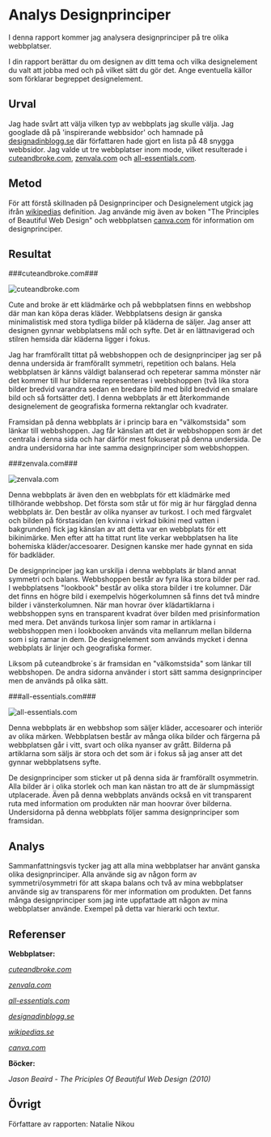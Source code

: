 
Analys Designprinciper
=======================

I denna rapport kommer jag analysera designprinciper på tre olika webbplatser.

I din rapport berättar du om designen av ditt tema och vilka designelement du valt att jobba med och på vilket sätt du gör det. Ange eventuella källor som förklarar begreppet designelement.

Urval
-----------------------

Jag hade svårt att välja vilken typ av webbplats jag skulle välja. Jag googlade då på 'inspirerande webbsidor' och hamnade på [designadinblogg.se](https://www.designadinblogg.se/48-inspirerande-webbsidor-med-snygg-webbdesign/) där författaren hade gjort en lista på 48 snygga webbsidor. Jag valde ut tre webbplatser inom mode, vilket resulterade i [cuteandbroke.com](https://cuteandbroke.com/), [zenvala.com](http://zenvala.com/) och [all-essentials.com](http://all-essentials.com/).

Metod
-----------------------

För att förstå skillnaden på Designprinciper och Designelement utgick jag ifrån [wikipedias](https://en.wikipedia.org/wiki/Visual_design_elements_and_principles) definition. Jag använde mig även av boken "The Principles of Beautiful Web Design" och webbplatsen [canva.com](https://www.canva.com/learn/design-elements-principles/) för information om designprinciper.

Resultat
-----------------------

###cuteandbroke.com###

![cuteandbroke.com](image/cuteandbroke.png?w=700)

Cute and broke är ett klädmärke och på webbplatsen finns en webbshop där man kan köpa deras kläder.
Webbplatsens design är ganska minimalistisk med stora tydliga bilder på kläderna de säljer.
Jag anser att designen gynnar webbplatsens mål och syfte. Det är en lättnavigerad och stilren hemsida där kläderna ligger i fokus.

Jag har framförallt tittat på webbshoppen och de designprinciper jag ser på denna undersida är framförallt symmetri, repetition och balans. Hela webbplatsen är känns väldigt balanserad och repeterar samma mönster när det kommer till hur bilderna representeras i  webbshoppen (två lika stora bilder bredvid varandra sedan en bredare bild med bild bredvid en smalare bild och så fortsätter det). I denna webbplats är ett återkommande designelement de geografiska formerna rektanglar och kvadrater.

Framsidan på denna webbplats är i princip bara en "välkomstsida" som länkar till webbshoppen. Jag får känslan att det är webbshoppen som är det centrala i denna sida och har därför mest fokuserat på denna undersida. De andra undersidorna har inte samma designprinciper som webbshoppen.

###zenvala.com###

![zenvala.com](image/zenvala.png?w=700)

Denna webbplats är även den en webbplats för ett klädmärke med tillhörande webbshop.
Det första som står ut för mig är hur färgglad denna webbplats är. Den består av olika nyanser av turkost. I och med färgvalet och bilden på förstasidan (en kvinna i virkad bikini med vatten i bakgrunden) fick jag känslan av att detta var en webbplats för ett bikinimärke. Men efter att ha tittat runt lite verkar webbplatsen ha lite bohemiska kläder/accesoarer. Designen kanske mer hade gynnat en sida för badkläder.

De designprinciper jag kan urskilja i denna webbplats är bland annat symmetri och balans. Webbshoppen består av fyra lika stora bilder per rad. I webbplatsens "lookbook" består av olika stora bilder i tre kolumner. Där det finns en högre bild i exempelvis högerkolumnen så finns det två mindre bilder i vänsterkolumnen. När man hovrar över klädartiklarna i webbshoppen syns en transparent kvadrat över bilden med prisinformation med mera. Det används turkosa linjer som ramar in artiklarna i webbshoppen men i lookbooken används vita mellanrum mellan bilderna som i sig ramar in dem.
De designelement som används mycket i denna webbplats är linjer och geografiska former.

Liksom på cuteandbroke´s är framsidan en "välkomstsida" som länkar till webbshopen. De andra sidorna använder i stort sätt samma designprinciper men de används på olika sätt.

###all-essentials.com###

![all-essentials.com](image/all-essential.png?w=700)

Denna webbplats är en webbshop som säljer kläder, accesoarer och interiör av olika märken.
Webbplatsen består av många olika bilder och färgerna på webbplatsen går i vitt, svart och olika nyanser av grått.
Bilderna på artiklarna som säljs är stora och det som är i fokus så jag anser att det gynnar webbplatsens syfte.

De designprinciper som sticker ut på denna sida är framförallt osymmetrin. Alla bilder är i olika storlek och man kan nästan tro att de är slumpmässigt utplacerade. Även på denna webbplats används också en vit transparent ruta med information om produkten när man hoovrar över bilderna.
Undersidorna på denna webbplats följer samma designprinciper som framsidan.

Analys
-----------------------

Sammanfattningsvis tycker jag att alla mina webbplatser har använt ganska olika designprinciper. Alla använde sig av någon form av symmetri/osymmetri för att skapa balans och två av mina webbplatser använde sig av transparens för mer information om produkten. Det fanns många designprinciper som jag inte uppfattade att någon av mina webbplatser använde. Exempel på detta var hierarki och textur.

Referenser
-----------------------
**Webbplatser:**

*[cuteandbroke.com](https://cuteandbroke.com/)*

*[zenvala.com](http://zenvala.com/)*

*[all-essentials.com](http://all-essentials.com/)*

*[designadinblogg.se](https://www.designadinblogg.se/48-inspirerande-webbsidor-med-snygg-webbdesign/)*

*[wikipedias.se](https://en.wikipedia.org/wiki/Visual_design_elements_and_principles)*

*[canva.com](https://www.canva.com/learn/design-elements-principles/)*

**Böcker:**

*Jason Beaird - The Priciples Of Beautiful Web Design (2010)*

Övrigt
-----------------------

Författare av rapporten: Natalie Nikou
